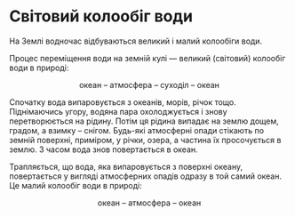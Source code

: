 Свiтовий колообiг води
======================

<!--![image](1) -->

На Землі водночас відбуваються <span class="p1">великий</span> і <span class="p1">малий</span> колообіги води.

Процес переміщення води на земній кулі — <span class="p1">великий</span> (світовий) <span class="p1">колообіг води</span> в природі:

<p align="center">океан – атмосфера – суходіл – океан</p>

Спочатку вода випаровується з океанів, морів, річок тощо. Піднімаючись
угору, водяна пара охолоджується і знову перетворюється на рідину. Потім
ця рідина випадає на землю дощем, градом, а взимку – снігом. Будь-які
атмосферні опади стікають по земній поверхні, приміром, у річки, озера,
а частина їх просочується в землю. З часом вода знов повертається в
океан.

Трапляється, що вода, яка випаровується з поверхні океану, повертається
у вигляді атмосферних опадів одразу в той самий океан. Це <span class="p1">малий колообіг</span> води в природі: 

<p align="center">океан – атмосфера – океан</p>
